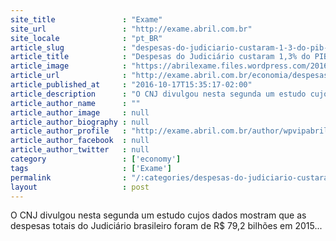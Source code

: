 ```yaml
---
site_title               : "Exame"
site_url                 : "http://exame.abril.com.br"
site_locale              : "pt_BR"
article_slug             : "despesas-do-judiciario-custaram-1-3-do-pib-em-2015"
article_title            : "Despesas do Judiciário custaram 1,3% do PIB em 2015"
article_image            : "https://abrilexame.files.wordpress.com/2016/10/size_960_16_9_moedas1.jpg?quality=70&strip=all&w=960"
article_url              : "http://exame.abril.com.br/economia/despesas-do-judiciario-custaram-1-3-do-pib-em-2015/"
article_published_at     : "2016-10-17T15:35:17-02:00"
article_description      : "O CNJ divulgou nesta segunda um estudo cujos dados mostram que as despesas totais do Judiciário brasileiro foram de R$ 79,2 bilhões em 2015..."
article_author_name      : ""
article_author_image     : null
article_author_biography : null
article_author_profile   : "http://exame.abril.com.br/author/wpvipabril/"
article_author_facebook  : null
article_author_twitter   : null
category                 : ['economy']
tags                     : ['Exame']
permalink                : "/:categories/despesas-do-judiciario-custaram-1-3-do-pib-em-2015/"
layout                   : post
---
```


O CNJ divulgou nesta segunda um estudo cujos dados mostram que as despesas totais do Judiciário brasileiro foram de R$ 79,2 bilhões em 2015...
